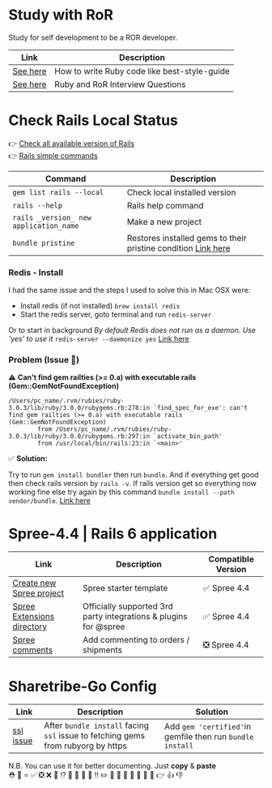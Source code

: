 # Study with RoR
Study for self development to be a ROR developer.

| Link | Description |
| ------ | ------ |
| [See here](https://github.com/rubocop/ruby-style-guide) | How to write Ruby code like best-style-guide |
| [See here](https://github.com/cdrrazan/awesome-ROR-interview-questions) | Ruby and RoR Interview Questions |


# Check Rails Local Status

👉 [Check all available version of Rails](https://rubygems.org/gems/rails/versions)<br>
👉 [Rails simple commands](https://dev.to/fromwentzitcame/your-go-to-rails-command-line-cheat-sheet-1ok7)

| Command | Description |
| ------ | ------ |
| `gem list rails --local` | Check local installed version |
| `rails --help` | Rails help command |
| `rails _version_ new application_name` | Make a new project |
| `bundle pristine` | Restores installed gems to their pristine condition [Link here](https://bundler.io/man/bundle-pristine.1.html) |

### Redis - Install
I had the same issue and the steps I used to solve this in Mac OSX were:
 - Install redis (if not installed) `brew install redis`
 - Start the redis server, goto terminal and run `redis-server`
 
Or to start in background *By default Redis does not run as a daemon. Use 'yes' to use it*
`redis-server --daemonize yes` [Link here](https://stackoverflow.com/questions/36155607/error-connecting-to-redis-on-127-0-0-16379-errnoeconnrefused-wercker)
 

### Problem (Issue 🐝)

⚠️ **Can't find gem railties (>= 0.a) with executable rails (Gem::GemNotFoundException)**
```
/Users/pc_name/.rvm/rubies/ruby-3.0.3/lib/ruby/3.0.0/rubygems.rb:278:in `find_spec_for_exe': can't find gem railties (>= 0.a) with executable rails (Gem::GemNotFoundException)
        from /Users/pc_name/.rvm/rubies/ruby-3.0.3/lib/ruby/3.0.0/rubygems.rb:297:in `activate_bin_path'
        from /usr/local/bin/rails:23:in `<main>'
```

✅ **Solution:**

Try to run `gem install bundler` then run `bundle`. And if everything get good then check rails version by `rails -v`. If rails version get so everything now working fine else try again by this command `bundle install --path vendor/bundle`. [Link here](https://stackoverflow.com/questions/52051122/cant-find-gem-railties-0-a-with-executable-rails-gemgemnotfoundexceptio)

# Spree-4.4 | Rails 6 application

| Link | Description | Compatible Version |
| ------ | ------ | ------ |
| [Create new Spree project](https://github.com/spree/spree_starter) | Spree starter template | ✅ Spree 4.4 |
| [Spree Extensions directory](https://github.com/spree-contrib) | Officially supported 3rd party integrations & plugins for @spree | ✅ Spree 4.4 |
| [Spree comments](https://github.com/cloudsailor/spree_comments) | Add commenting to orders / shipments | ❎ Spree 4.4 |

# Sharetribe-Go Config

| Link | Description | Solution |
| ------ | ------ | ------ |
| [ssl issue](https://www.youtube.com/watch?v=h-fsegheiTI) | After `bundle install` facing `ssl` issue to fetching gems from rubyorg by https | Add `gem 'certified'`in gemfile then run `bundle install` |


N.B. You can use it for better documenting. Just **copy** & **paste** <br> ⛑️ 🐝 ⭐ ✅ ❎ ❌ 🚫 ⁉️ 🔔 🔕 🔸 🔹 ‼️  ✏️ 📌 📍 📎 📗 📕 📙 🍕 👉 👍 👎 
